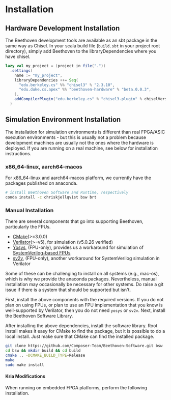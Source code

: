 # Installation

## Hardware Development Installation

The Beethoven development tools are available as an sbt package in the
same way as Chisel.
In your scala build file (`build.sbt` in your project root directory),
simply add Beethoven to the libraryDependencies where you have chisel.

```Scala
lazy val my_project = (project in file("."))
  .settings(
    name := "my_project",
    libraryDependencies ++= Seq(
      "edu.berkeley.cs" %% "chisel3" % "2.3.10",
      "edu.duke.cs.apex" %% "beethoven-hardware" % "beta.0.0.3",
    ),
    addCompilerPlugin("edu.berkeley.cs" % "chisel3-plugin" % chiselVersion cross CrossVersion.full),
  )
```

## Simulation Environment Installation

The installation for simulation environments is different than real
FPGA/ASIC execution environments - but this is usually not a problem because
development machines are usually not the ones where the hardware is
deployed. If you are running on a real machine, see below for installation 
instructions.

### x86_64-linux, aarch64-macos

For x86_64-linux and aarch64-macos platform, we currently have the
packages published on anaconda.

```Bash
# install Beethoven Software and Runtime, respectively
conda install -c chriskjellqvist bsw brt
```
### Manual Installation
There are several components that go into supporting Beethoven,
particularly the FPUs.
- [CMake](https://cmake.org)(>=3.0.0)
- [Verilator](https://github.com/verilator/verilator)(>=v5), for simulation (v5.0.26 verified)
- [Yosys](https://github.com/YosysHQ/yosys), (FPU-only), provides us a workaround for simulation of [SystemVerilog-based FPUs](https://github.com/openhwgroup/cvfpu)
- [sv2v](https://github.com/zachjs/sv2v), (FPU-only), another workaround for SystemVerilog simulation in Verilator

Some of these can be challenging to install on all systems (e.g., mac-os),
which is why we provide the anaconda packages. Nevertheless, manual
installation may occasionally be necessary for other systems.
Do raise a git issue if there is a system that should be supported but
isn't.

First, install the above components with the required versions.
If you do not plan on using FPUs, or plan to use an FPU implementation that
you know is well-supported by Verilator, then you do not need `yosys` or `sv2v`.
Next, install the Beethoven Software Library.


After installing the above dependencies, install the software library. 
Root install makes it easy for CMake to find the package, but it is
possible to do a local install. Just make sure that CMake can find the
installed package.

```Bash
git clone https://github.com/Composer-Team/Beethoven-Software.git bsw
cd bsw && mkdir build && cd build
cmake .. -DCMAKE_BUILD_TYPE=Release
make
sudo make install
```

#### Kria Modifications

When running on embedded FPGA platforms, perform the following installation.



